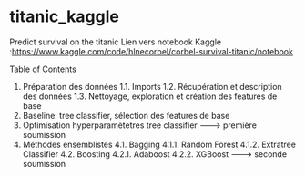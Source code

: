 # titanic_kaggle
Predict survival on the titanic
Lien vers notebook Kaggle :https://www.kaggle.com/code/hlnecorbel/corbel-survival-titanic/notebook


Table of Contents
1. Préparation des données
1.1. Imports
1.2. Récupération et description des données
1.3. Nettoyage, exploration et création des features de base
2. Baseline: tree classifier, sélection des features de base
3. Optimisation hyperparamètetres tree classifier
---> première soumission
4. Méthodes ensemblistes
4.1. Bagging
4.1.1. Random Forest
4.1.2. Extratree Classifier
4.2. Boosting
4.2.1. Adaboost
4.2.2. XGBoost
---> seconde soumission
